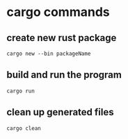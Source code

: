 # cargo commands

## create new rust package
``` 
cargo new --bin packageName
```

## build and run the program
``` 
cargo run
```

## clean up generated files
``` 
cargo clean
```






